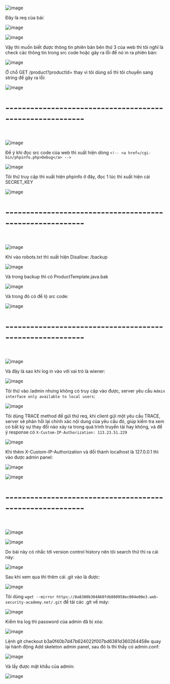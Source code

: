 ![image](https://github.com/user-attachments/assets/f3ba873c-1ef7-4f69-85f8-54c784b96e7b)

Đây là req của bài:

![image](https://github.com/user-attachments/assets/020a9526-5cb2-4a5d-99de-884400a6a158)

![image](https://github.com/user-attachments/assets/9be33f03-2f0f-4253-a4d2-044ae67c5126)

Vậy thì muốn biết được thông tin phiên bản bên thứ 3 của web thì tôi nghĩ là check các thông tin trong src code hoặc gây ra lỗi để nó in ra phiên bản:

![image](https://github.com/user-attachments/assets/90fd2de3-530d-48b0-ac10-0775396278f0)

Ở chỗ GET /product?productId= thay vì tôi dùng số thì tôi chuyển sang string để gây ra lỗi:

![image](https://github.com/user-attachments/assets/ba40e942-726e-4e97-b9d7-18f2bbdb09f7)

<h1>---------------------------------------------------------</h1>
<br>

![image](https://github.com/user-attachments/assets/83788e00-cec4-4ca1-b8e0-856827910da6)

Để ý khi đọc src code của web thì xuất hiện dòng `<!-- <a href=/cgi-bin/phpinfo.php>Debug</a> -->`

![image](https://github.com/user-attachments/assets/eb210328-c0c6-4ae0-8f71-4161a4f4e895)

Tôi thử truy cập thì xuất hiện phpinfo ở đây, đọc 1 lúc thì xuất hiện cái SECRET_KEY

![image](https://github.com/user-attachments/assets/7205d03f-ae20-418c-b940-c5cb1d429982)

<h1>---------------------------------------------------------</h1>
<br>

![image](https://github.com/user-attachments/assets/c2cf593c-be17-4c72-89d6-db1f96cc9ac0)

Khi vào robots.txt thì xuất hiện Disallow: /backup

![image](https://github.com/user-attachments/assets/a12d1d77-83df-47a5-8741-84ac62c43ea9)

Và trong backup thì có ProductTemplate.java.bak

![image](https://github.com/user-attachments/assets/ef6b1a4a-7f14-482a-9d23-585d9fb63be0)

Và trong đó có để lộ src code:

![image](https://github.com/user-attachments/assets/c3c88b87-eaef-4490-8146-d1cd771ae705)

<h1>---------------------------------------------------------</h1>
<br>

![image](https://github.com/user-attachments/assets/4c7128c4-e413-4a06-ac34-9a4cd7f059f3)

Và đây là sao khi log in vào với vai trò là wiener:

![image](https://github.com/user-attachments/assets/b21e8052-f3b6-4c77-8b11-4048d6de3359)

Tôi thử vào /admin nhưng không có truy cập vào được, server yêu cầu `Admin interface only available to local users`:

![image](https://github.com/user-attachments/assets/30879213-d522-4bb6-8e04-31b7ff631e4c)

Tôi dùng TRACE method để gửi thử req, khi client gửi một yêu cầu TRACE, server sẽ phản hồi lại chính xác nội dung của yêu cầu đó, giúp kiểm tra xem có bất kỳ sự thay đổi nào xảy ra trong quá trình truyền tải hay không, và để ý response có `X-Custom-IP-Authorization: 113.23.51.229`

![image](https://github.com/user-attachments/assets/2450a5b9-8287-44da-ae1e-ff3bb7820a3f)

Khi thêm X-Custom-IP-Authorization và đổi thành localhost là 127.0.0.1 thì vào được admin panel:

![image](https://github.com/user-attachments/assets/0309f75e-b602-4ddb-b53e-fc42e1c5b21b)

![image](https://github.com/user-attachments/assets/c8a633cd-37bc-4879-86db-6ccd27365d90)

<h1>---------------------------------------------------------</h1>
<br>

![image](https://github.com/user-attachments/assets/d80926ae-6681-434d-88fc-324131f0556f)

![image](https://github.com/user-attachments/assets/f0229168-4061-4b47-8dd5-71aba714a817)

Do bài này có nhắc tới version control history nên tôi search thử thì ra cái này:

![image](https://github.com/user-attachments/assets/7e3b61eb-a1c6-4f9e-94bf-3f47f633136e)

Sau khi xem qua thì thêm cái .git vào là được:

![image](https://github.com/user-attachments/assets/330a412a-abb4-48d0-8ff4-a9eacb3433f9)

Tôi dùng `wget --mirror https://0a8300b304860fdb808958ec004e00e3.web-security-academy.net/.git` để tải các .git về máy:

![image](https://github.com/user-attachments/assets/b987dfd6-b13e-4b0d-95c6-bcc5c04e814c)

Kiểm tra log thì password của admin đã bị xóa:

![image](https://github.com/user-attachments/assets/f5bdb89c-8e7c-49af-9cf2-ae8ad9f4e425)

Lệnh git checkout b3a0f40b7d47b624022f007bd6381d360264458e quay lại hành động Add skeleton admin panel, sau đó ls thì thấy có admin.conf:

![image](https://github.com/user-attachments/assets/64740214-b6aa-421c-b0b4-5d5f95e5c469)

Và lấy được mật khẩu của admin:

![image](https://github.com/user-attachments/assets/4b0869fd-c6a4-40fb-b1bb-66966e731569)





